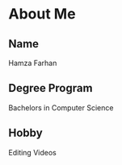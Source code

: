 # About Me
## Name
Hamza Farhan
## Degree Program
Bachelors in Computer Science
## Hobby
Editing Videos
